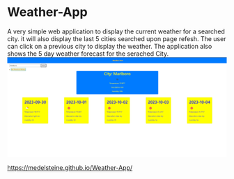 # Weather-App
A very simple web application to display the current weather for a searched city.
it will also display the last 5 cities searched upon page refesh.
The user can click on a previous city to display the weather.
The application also shows the 5 day weather forecast for the serached City.
![Alt text](WeatherApp.png) 

https://medelsteine.github.io/Weather-App/